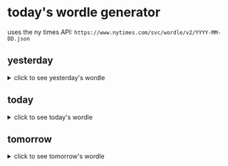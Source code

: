# today's wordle generator

uses the ny times API: `https://www.nytimes.com/svc/wordle/v2/YYYY-MM-DD.json`

## yesterday

<details>
    <summary>click to see yesterday's wordle</summary>

    atria

</details>

## today

<details>
    <summary>click to see today's wordle</summary>

    stilt

</details>

## tomorrow

<details>
    <summary>click to see tomorrow's wordle</summary>

    dread

</details>
